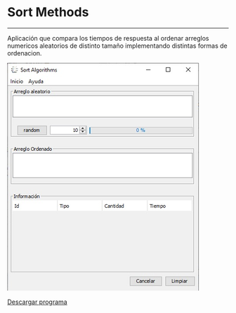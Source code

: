 # Sort Methods
---
Aplicación que compara los tiempos de respuesta al ordenar arreglos numericos aleatorios de distinto tamaño
implementando distintas formas de ordenacion.

![alt text](sort_algorithms/src/resources/app.jpg)

[Descargar programa](http://www.mediafire.com/file/kp3lm5713pusvn6/Sort.exe/file)